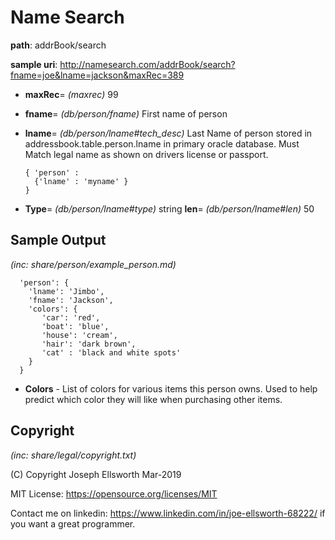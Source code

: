 # Name Search

**path**: addrBook/search

**sample uri**: http://namesearch.com/addrBook/search?fname=joe&lname=jackson&maxRec=389

* **maxRec**= *(maxrec)* 99
* **fname**=  *(db/person/fname)*  First name of person

* **lname**=  *(db/person/lname#tech_desc)*  Last Name of person stored in addressbook.table.person.lname in primary oracle database. 
  Must Match legal name as shown on drivers license or passport. 
  ```
  { 'person' : 
    {'lname' : 'myname' } 
  }
  ```

* **Type**= *(db/person/lname#type)*  string
  **len**= *(db/person/lname#len)*  50


## Sample Output
 *(inc: share/person/example_person.md)*  
```
  'person': {
    'lname': 'Jimbo',
    'fname': 'Jackson',
    'colors': {
       'car': 'red',
       'boat': 'blue',
       'house': 'cream',
       'hair': 'dark brown',
       'cat' : 'black and white spots'
    }
  } 
```

* **Colors** - List of colors for various items this person owns.  Used to help predict which color they will like when purchasing other items.

## Copyright
 *(inc: share/legal/copyright.txt)*  


(C) Copyright Joseph Ellsworth Mar-2019

MIT License: https://opensource.org/licenses/MIT

Contact me on linkedin: https://www.linkedin.com/in/joe-ellsworth-68222/ if you want a great programmer.




